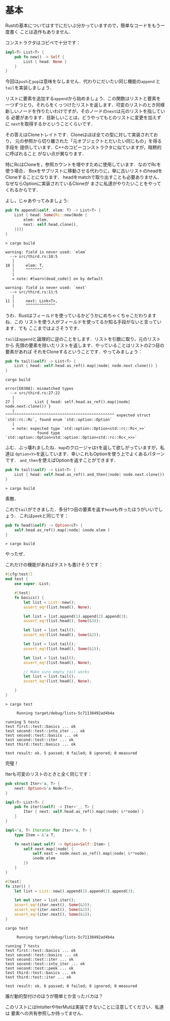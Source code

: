 # 基本

Rustの基本についてはすでにだいぶ分かっていますので，簡単なコードをもう一度書く
ことは造作もありません．

コンストラクタはコピペで十分です：

```rust ,ignore
impl<T> List<T> {
    pub fn new() -> Self {
        List { head: None }
    }
}
```

今回は`push`と`pop`は意味をなしません．代わりにだいたい同じ機能の`append`
と`tail`を実装しましょう．

リストに要素を追加する`append`から始めましょう．この関数はリストと要素を
一つずつとり，それらをくっつけたリストを返します．可変のリストのとき同様
新しいノードを作りたいわけですが，そのノードの`next`は元のリストを指している
必要があります．目新しいことは，どうやってもとのリストに変更を加えずに
`next`を取得するかということくらいです．

その答えはCloneトレイトです．Cloneはほぼ全ての型に対して実装されており，
元の参照から切り離された「元オブジェクトとだいたい同じもの」を得る手段を
提供しています．C++のコピーコンストラクタに似ていますが，暗黙的に呼ばれること
がない点が異なります．

特にRcはCloneを，参照カウントを増やすために使用しています．なのでRcを使う場合，
Boxをサブリストに移動させる代わりに，単に古いリストのheadをCloneすることになります．
headをmatchで取り出すことも必要ありません．なぜならOptionに実装されているCloneが
まさに私達がやりたいことをやってくれるからです．

よし，じゃあやってみましょう:

```rust ,ignore
pub fn append(&self, elem: T) -> List<T> {
    List { head: Some(Rc::new(Node {
        elem: elem,
        next: self.head.clone(),
    }))}
}
```

```text
> cargo build

warning: field is never used: `elem`
  --> src/third.rs:10:5
   |
10 |     elem: T,
   |     ^^^^^^^
   |
   = note: #[warn(dead_code)] on by default

warning: field is never used: `next`
  --> src/third.rs:11:5
   |
11 |     next: Link<T>,
   |     ^^^^^^^^^^^^^
```

うわ．Rustはフィールドを使っているかどうかにめちゃくちゃこだわりますね．この
リストを使う人がフィールドを使ってるか知る手段がないと言っています．でも
ここまではよさそうです．

`tail`は`append`と論理的に逆のことをします．リストを引数に取り，元のリストから
先頭の要素を除いたリストを返します．やっていることはリストの2つ目の要素があれば
それをCloneするということです．やってみましょう：

```rust ,ignore
pub fn tail(&self) -> List<T> {
    List { head: self.head.as_ref().map(|node| node.next.clone()) }
}
```

```text
cargo build

error[E0308]: mismatched types
  --> src/third.rs:27:22
   |
27 |         List { head: self.head.as_ref().map(|node| node.next.clone()) }
   |                      ^^^^^^^^^^^^^^^^^^^^^^^^^^^^^^^^^^^^^^^^^^^^^^^^ expected struct `std::rc::Rc`, found enum `std::option::Option`
   |
   = note: expected type `std::option::Option<std::rc::Rc<_>>`
              found type `std::option::Option<std::option::Option<std::rc::Rc<_>>>`
```

ふむ．ぶっ壊れましたね．`map`のクロージャは`Y`を返して欲しがっていますが，私達は
`Option<Y>`を返しています．幸いこれもOptionを使う上でよくあるパターンです．
`and_then`を使えばOptionを返すことができます．

```rust ,ignore
pub fn tail(&self) -> List<T> {
    List { head: self.head.as_ref().and_then(|node| node.next.clone()) }
}
```

```text
> cargo build

```

素敵．

これで`tail`ができました．多分1つ目の要素を返す`head`も作ったほうがいいでしょう．
これは`peek`と同じです：

```rust ,ignore
pub fn head(&self) -> Option<&T> {
    self.head.as_ref().map(|node| &node.elem )
}
```

```text
> cargo build

```

やったぜ．

これだけの機能があればテストも書けそうです：


```rust ,ignore
#[cfg(test)]
mod test {
    use super::List;

    #[test]
    fn basics() {
        let list = List::new();
        assert_eq!(list.head(), None);

        let list = list.append(1).append(2).append(3);
        assert_eq!(list.head(), Some(&3));

        let list = list.tail();
        assert_eq!(list.head(), Some(&2));

        let list = list.tail();
        assert_eq!(list.head(), Some(&1));

        let list = list.tail();
        assert_eq!(list.head(), None);

        // Make sure empty tail works
        let list = list.tail();
        assert_eq!(list.head(), None);

    }
}
```

```text
> cargo test

     Running target/debug/lists-5c71138492ad4b4a

running 5 tests
test first::test::basics ... ok
test second::test::into_iter ... ok
test second::test::basics ... ok
test second::test::iter ... ok
test third::test::basics ... ok

test result: ok. 5 passed; 0 failed; 0 ignored; 0 measured

```

完璧！

Iterも可変のリストのときと全く同じです：

```rust ,ignore
pub struct Iter<'a, T> {
    next: Option<&'a Node<T>>,
}

impl<T> List<T> {
    pub fn iter(&self) -> Iter<'_, T> {
        Iter { next: self.head.as_ref().map(|node| &**node) }
    }
}

impl<'a, T> Iterator for Iter<'a, T> {
    type Item = &'a T;

    fn next(&mut self) -> Option<Self::Item> {
        self.next.map(|node| {
            self.next = node.next.as_ref().map(|node| &**node);
            &node.elem
        })
    }
}
```

```rust ,ignore
#[test]
fn iter() {
    let list = List::new().append(1).append(2).append(3);

    let mut iter = list.iter();
    assert_eq!(iter.next(), Some(&3));
    assert_eq!(iter.next(), Some(&2));
    assert_eq!(iter.next(), Some(&1));
}
```

```text
cargo test

     Running target/debug/lists-5c71138492ad4b4a

running 7 tests
test first::test::basics ... ok
test second::test::basics ... ok
test second::test::iter ... ok
test second::test::into_iter ... ok
test second::test::peek ... ok
test third::test::basics ... ok
test third::test::iter ... ok

test result: ok. 6 passed; 0 failed; 0 ignored; 0 measured

```

誰だ動的型付けのほうが簡単とか言ったバカは？

このリストにはIntoIterやIterMutは実装できないことに注意してください．私達は
要素への共有参照しか持ってません．
